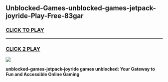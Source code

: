 
## Unblocked-Games-unblocked-games-jetpack-joyride-Play-Free-83gar
<h3>
<a href="https://premium76.site?title=unblocked-games-jetpack-joyride&ref=19M">CLICK TO PLAY</a></h3>
<hr>

<h3>
<a href="https://premium76.site?title=unblocked-games-jetpack-joyride&ref=19M">CLICK 2 PLAY</a>
  
</h3>

<a href="https://premium76.site?title=unblocked-games-jetpack-joyride&ref=19M"><img src="https://clearcache.store/games.png"></a>


**unblocked-games-jetpack-joyride games unblocked: Your Gateway to Fun and Accessible Online Gaming**

